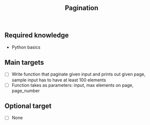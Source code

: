 <h2 align="center">Pagination</h2>

<br>

## Required knowledge

- Python basics

## Main targets

- [ ] Write function that paginate given input and prints out given page, sample input has to have at least 100 elements
- [ ] Function takes as parameters: input, max elements on page, page_number

## Optional target

- [ ] None
